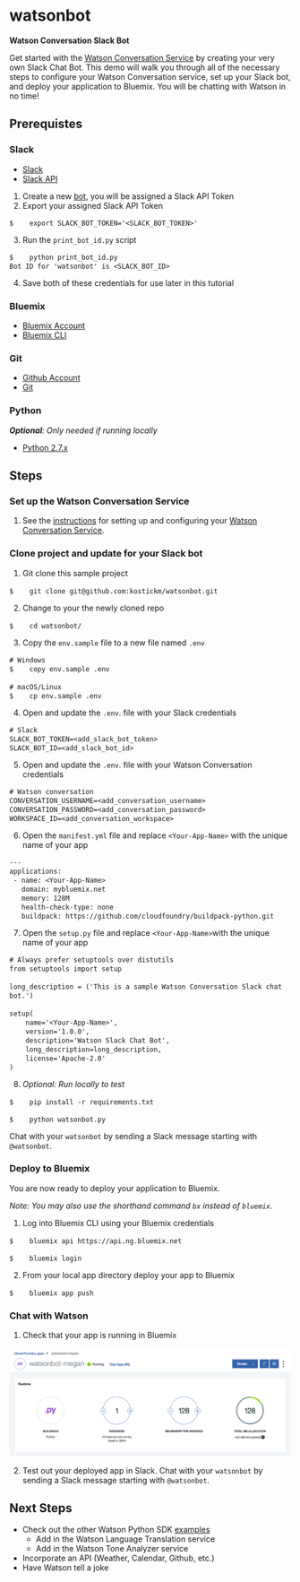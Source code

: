 # watsonbot
**Watson Conversation Slack Bot**

Get started with the [Watson Conversation Service](https://console.bluemix.net/catalog/services/conversation) by creating your very own Slack Chat Bot. This demo will walk you through all of the necessary steps to configure your Watson Conversation service, set up your Slack bot, and deploy your application to Bluemix. You will be chatting with Watson in no time!

## Prerequistes
### Slack
* [Slack](https://slack.com)
* [Slack API](https://api.slack.com/)
1. Create a new [bot](https://api.slack.com/bot-users), you will be assigned a Slack API Token
2. Export your assigned Slack API Token

```
$    export SLACK_BOT_TOKEN='<SLACK_BOT_TOKEN>'
```
  
3. Run the `print_bot_id.py` script
  
```
$    python print_bot_id.py
Bot ID for 'watsonbot' is <SLACK_BOT_ID>
```

4. Save both of these credentials for use later in this tutorial
  
### Bluemix
* [Bluemix Account](https://console.bluemix.net/)
* [Bluemix CLI](https://clis.ng.bluemix.net/ui/home.html)

### Git
* [Github Account](https://github.com)
* [Git](https://git-scm.com/downloads)

### Python
***Optional**: Only needed if running locally*
* [Python 2.7.x](https://www.python.org/downloads/)

## Steps
### Set up the Watson Conversation Service
1. See the [instructions](conversation/README.md) for setting up and configuring your [Watson Conversation Service](https://console.bluemix.net/catalog/services/conversation).

### Clone project and update for your Slack bot
1. Git clone this sample project

`$    git clone git@github.com:kostickm/watsonbot.git`

2. Change to your the newly cloned repo

`$    cd watsonbot/`

3. Copy the `env.sample` file to a new file named `.env`

```
# Windows
$    copy env.sample .env

# macOS/Linux
$    cp env.sample .env
```

4. Open and update the `.env`. file with your Slack credentials

```
# Slack
SLACK_BOT_TOKEN=<add_slack_bot_token>
SLACK_BOT_ID=<add_slack_bot_id>
```

5. Open and update the `.env`. file with your Watson Conversation credentials

```
# Watson conversation
CONVERSATION_USERNAME=<add_conversation_username>
CONVERSATION_PASSWORD=<add_conversation_password>
WORKSPACE_ID=<add_conversation_workspace>
```

6. Open the `manifest.yml` file and replace `<Your-App-Name>` with the unique name of your app

```
---
applications:
 - name: <Your-App-Name>
   domain: mybluemix.net
   memory: 128M
   health-check-type: none
   buildpack: https://github.com/cloudfoundry/buildpack-python.git
```

7. Open the `setup.py` file and replace `<Your-App-Name>`with the unique name of your app

```
# Always prefer setuptools over distutils
from setuptools import setup

long_description = ('This is a sample Watson Conversation Slack chat bot.')

setup(
    name='<Your-App-Name>',
    version='1.0.0',
    description='Watson Slack Chat Bot',
    long_description=long_description,
    license='Apache-2.0'
)
```

8. *Optional: Run locally to test*

`$    pip install -r requirements.txt`

`$    python watsonbot.py`

Chat with your `watsonbot` by sending a Slack message starting with `@watsonbot`.

### Deploy to Bluemix
You are now ready to deploy your application to Bluemix.

*Note: You may also use the shorthand command `bx` instead of `bluemix`.*

1. Log into Bluemix CLI using your Bluemix credentials

  `$    bluemix api https://api.ng.bluemix.net`

  `$    bluemix login`

2. From your local app directory deploy your app to Bluemix

  `$    bluemix app push`

### Chat with Watson
1. Check that your app is running in Bluemix

<img src="media/RunningPythonApp.png" width="700">

2. Test out your deployed app in Slack. Chat with your `watsonbot` by sending a Slack message starting with `@watsonbot`.

## Next Steps
* Check out the other Watson Python SDK [examples](https://github.com/watson-developer-cloud/python-sdk/tree/master/examples)
  * Add in the Watson Language Translation service
  * Add in the Watson Tone Analyzer service
* Incorporate an API (Weather, Calendar, Github, etc.)
* Have Watson tell a joke
